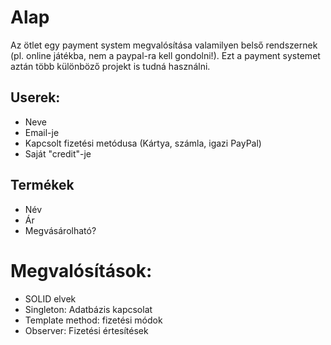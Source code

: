 # Alap
Az ötlet egy payment system megvalósítása valamilyen belső rendszernek (pl. online játékba, nem a paypal-ra kell gondolni!). Ezt a payment systemet aztán több különböző projekt is tudná használni.
## Userek:
- Neve
- Email-je
- Kapcsolt fizetési metódusa (Kártya, számla, igazi PayPal)
- Saját "credit"-je
## Termékek
- Név
- Ár
- Megvásárolható?

# Megvalósítások:
- SOLID elvek
- Singleton: Adatbázis kapcsolat
- Template method: fizetési módok
- Observer: Fizetési értesítések